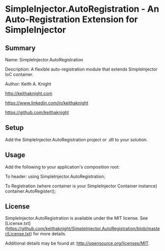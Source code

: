 # SimpleInjector.AutoRegistration - An Auto-Registration Extension for SimpleInjector

## Summary
Name: SimpleInjector.AutoRegistration

Description: A flexible auto-registration module that extends SimpleInjector IoC container.

Author: Keith A. Knight 

http://keithaknight.com

https://www.linkedin.com/in/keithaknight

https://github.com/keithaknight


## Setup
 
Add the SimpleInjector.AutoRegistration project or .dll to your solution.


## Usage

Add the following to your application's composition root:

To header:
using SimpleInjector.AutoRegistration;

To Registration (where container is your SimpleInjector Container instance)
container.AutoRegister();


## License

SimpleInjector.AutoRegistration is available under the MIT license.  See [License.txt] (https://github.com/keithaknight/SimpleInjector.AutoRegistration/blob/master/License.txt) for more details.

Additional details may be found at: http://opensource.org/licenses/MIT.

